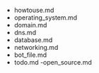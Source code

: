- howtouse.md
- operating_system.md
- domain.md
- dns.md
- database.md
- networking.md
- bot_file.md
- todo.md
-open_source.md
